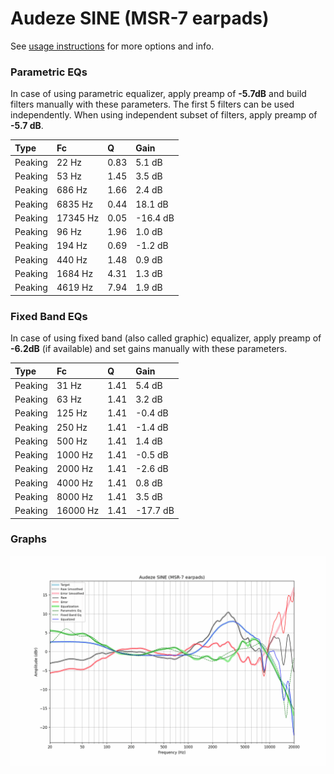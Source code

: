 # Audeze SINE (MSR-7 earpads)
See [usage instructions](https://github.com/jaakkopasanen/AutoEq#usage) for more options and info.

### Parametric EQs
In case of using parametric equalizer, apply preamp of **-5.7dB** and build filters manually
with these parameters. The first 5 filters can be used independently.
When using independent subset of filters, apply preamp of **-5.7 dB**.

| Type    | Fc       |    Q | Gain     |
|:--------|:---------|:-----|:---------|
| Peaking | 22 Hz    | 0.83 | 5.1 dB   |
| Peaking | 53 Hz    | 1.45 | 3.5 dB   |
| Peaking | 686 Hz   | 1.66 | 2.4 dB   |
| Peaking | 6835 Hz  | 0.44 | 18.1 dB  |
| Peaking | 17345 Hz | 0.05 | -16.4 dB |
| Peaking | 96 Hz    | 1.96 | 1.0 dB   |
| Peaking | 194 Hz   | 0.69 | -1.2 dB  |
| Peaking | 440 Hz   | 1.48 | 0.9 dB   |
| Peaking | 1684 Hz  | 4.31 | 1.3 dB   |
| Peaking | 4619 Hz  | 7.94 | 1.9 dB   |

### Fixed Band EQs
In case of using fixed band (also called graphic) equalizer, apply preamp of **-6.2dB**
(if available) and set gains manually with these parameters.

| Type    | Fc       |    Q | Gain     |
|:--------|:---------|:-----|:---------|
| Peaking | 31 Hz    | 1.41 | 5.4 dB   |
| Peaking | 63 Hz    | 1.41 | 3.2 dB   |
| Peaking | 125 Hz   | 1.41 | -0.4 dB  |
| Peaking | 250 Hz   | 1.41 | -1.4 dB  |
| Peaking | 500 Hz   | 1.41 | 1.4 dB   |
| Peaking | 1000 Hz  | 1.41 | -0.5 dB  |
| Peaking | 2000 Hz  | 1.41 | -2.6 dB  |
| Peaking | 4000 Hz  | 1.41 | 0.8 dB   |
| Peaking | 8000 Hz  | 1.41 | 3.5 dB   |
| Peaking | 16000 Hz | 1.41 | -17.7 dB |

### Graphs
![](./Audeze%20SINE%20(MSR-7%20earpads).png)